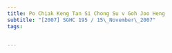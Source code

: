 ```yaml
---
title: Po Chiak Keng Tan Si Chong Su v Goh Joo Heng 
subtitle: "[2007] SGHC 195 / 15\_November\_2007"
tags:


---
```


